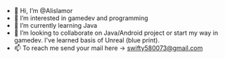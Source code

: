 - 👋 Hi, I’m @Alislamor
- 👀 I’m interested in gamedev and programming
- 🌱 I’m currently learning Java
- 💞️ I’m looking to collaborate on Java/Android project or start my way in gamedev. I've learned basis of Unreal (blue print).
- 📫 To reach me send your mail here -> swifty580073@gmail.com

<!---
Alislamor/Alislamor is a ✨ special ✨ repository because its `README.md` (this file) appears on your GitHub profile.
You can click the Preview link to take a look at your changes.
--->
